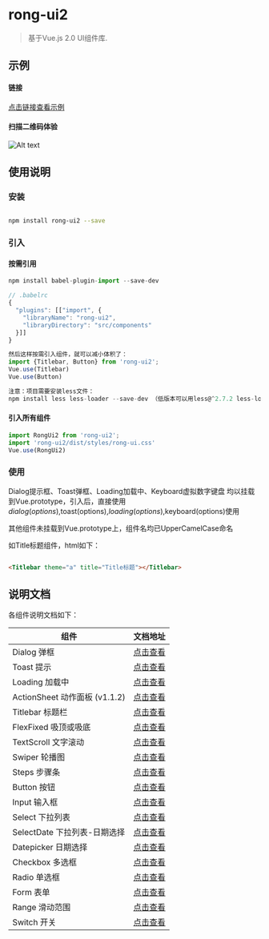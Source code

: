 # rong-ui2

> 基于Vue.js 2.0 UI组件库.


## 示例

#### 链接

[点击链接查看示例](https://rong360.github.io/rong-ui2/demo/index.html#/)

#### 扫描二维码体验

![Alt text](https://static.rong360.com/upload/png/52/2b/522b2db3748056c80e21fda4921c8123.png)

## 使用说明

### 安装

```bash

npm install rong-ui2 --save

```

### 引入

#### 按需引用

```js
npm install babel-plugin-import --save-dev

// .babelrc
{
  "plugins": [["import", {
    "libraryName": "rong-ui2",
    "libraryDirectory": "src/components"
  }]]
}

然后这样按需引入组件，就可以减小体积了：
import {Titlebar, Button} from 'rong-ui2';
Vue.use(Titlebar)
Vue.use(Button)

注意：项目需要安装less文件：
npm install less less-loader --save-dev （低版本可以用less@^2.7.2 less-loader@^4.0.3）
```

#### 引入所有组件

```js
import RongUi2 from 'rong-ui2';
import 'rong-ui2/dist/styles/rong-ui.css'
Vue.use(RongUi2)
```


### 使用

Dialog提示框、Toast弹框、Loading加载中、Keyboard虚拟数字键盘 均以挂载到Vue.prototype，引入后，直接使用$dialog(options),$toast(options),$loading(options),$keyboard(options)使用

其他组件未挂载到Vue.prototype上，组件名均已UpperCamelCase命名

如Title标题组件，html如下：

```html

<Titlebar theme="a" title="Title标题"></Titlebar>

```

## 说明文档

各组件说明文档如下：

| 组件      | 文档地址    |
|---------- |--------
|Dialog 弹框| [点击查看](https://github.com/rong360/rong360.github.io/blob/master/rong-ui2/doc/dialog.md)|
|Toast 提示| [点击查看](https://github.com/rong360/rong360.github.io/blob/master/rong-ui2/doc/toast.md)|
|Loading 加载中 | [点击查看](https://github.com/rong360/rong360.github.io/blob/master/rong-ui2/doc/loading.md)|
|ActionSheet 动作面板 (v1.1.2)| [点击查看](https://github.com/rong360/rong360.github.io/blob/master/rong-ui2/doc/actionsheet.md)|
|Titlebar 标题栏| [点击查看](https://github.com/rong360/rong360.github.io/blob/master/rong-ui2/doc/titlebar.md)|
|FlexFixed 吸顶或吸底| [点击查看](https://github.com/rong360/rong360.github.io/blob/master/rong-ui2/doc/flexfixed.md)|
|TextScroll 文字滚动| [点击查看](https://github.com/rong360/rong360.github.io/blob/master/rong-ui2/doc/textscroll.md)|
|Swiper 轮播图| [点击查看](https://github.com/rong360/rong360.github.io/blob/master/rong-ui2/doc/swiper.md)|
|Steps 步骤条| [点击查看](https://github.com/rong360/rong360.github.io/blob/master/rong-ui2/doc/steps.md)|
|Button 按钮| [点击查看](https://github.com/rong360/rong360.github.io/blob/master/rong-ui2/doc/button.md)|
|Input 输入框| [点击查看](https://github.com/rong360/rong360.github.io/blob/master/rong-ui2/doc/input.md)|
|Select 下拉列表| [点击查看](https://github.com/rong360/rong360.github.io/blob/master/rong-ui2/doc/select.md)|
|SelectDate 下拉列表-日期选择| [点击查看](https://github.com/rong360/rong360.github.io/blob/master/rong-ui2/doc/selectdate.md)|
|Datepicker 日期选择| [点击查看](https://github.com/rong360/rong360.github.io/blob/master/rong-ui2/doc/datepicker.md)|
|Checkbox 多选框| [点击查看](https://github.com/rong360/rong360.github.io/blob/master/rong-ui2/doc/checkbox.md)|
|Radio 单选框| [点击查看](https://github.com/rong360/rong360.github.io/blob/master/rong-ui2/doc/radio.md)|
|Form 表单| [点击查看](https://github.com/rong360/rong360.github.io/blob/master/rong-ui2/doc/form.md)|
|Range 滑动范围| [点击查看](https://github.com/rong360/rong360.github.io/blob/master/rong-ui2/doc/range.md)|
|Switch 开关| [点击查看](https://github.com/rong360/rong360.github.io/blob/master/rong-ui2/doc/switch.md)|
